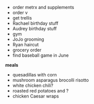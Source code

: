 * order metrx and supplements
* order v
* get trellis
* Rachael birthday stuff
* Audrey birthday stuff
* gym
* JoJo grooming
* Ryan haircut 
* grocery order
* find baseball game in June

**meals**
* quesadillas with corn 
* mushroom asparagus brocolli risotto 
* white chicken chili? 
* roasted red potatoes and ?
* chicken Caesar wraps
